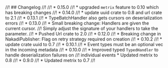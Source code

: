 //! ## Changelog
//!
//! * 0.15.0
//!     * upgraded `metrix` feature to 0.10 which has breaking changes
//! * 0.14.0
//!     * update uuid crate to 0.8 and url crate to 2.1
//! * 0.13.1
//!     * TypeBatchHandler also gets cursors on deserialization errors
//! * 0.13.0
//!     * Small breaking change: Handlers are given the current cursor.
//!     Simply adjust the signature of your handlers to take the parameter.
//!     * Pushed Url crate to 2.0
//! * 0.12.0
//!     * Breaking change in NakadiPublisher: Flag on retry strategy required on creation
//! * 0.10.2
//!     * update crate uuid to 0.7
//! * 0.10.1
//!     * Event types must be an optional vec in the incoming metadata
//! * 0.10.0
//!     * Improved typed `TypedHandler` to handle deserialization failures on
//! individual events   * Updated metrix to 0.8
//! * 0.9.0
//!    * Updated metrix to 0.7
//!
